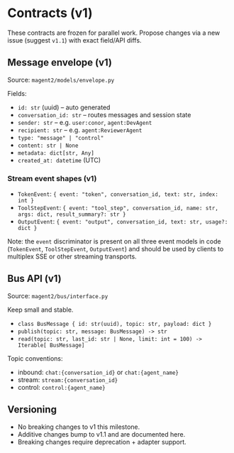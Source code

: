 # Contracts (v1)

These contracts are frozen for parallel work. Propose changes via a new
issue (suggest `v1.1`) with exact field/API diffs.

## Message envelope (v1)

Source: `magent2/models/envelope.py`

Fields:

- `id: str` (uuid) – auto generated
- `conversation_id: str` – routes messages and session state
- `sender: str` – e.g. `user:conor`, `agent:DevAgent`
- `recipient: str` – e.g. `agent:ReviewerAgent`
- `type: "message" | "control"`
- `content: str | None`
- `metadata: dict[str, Any]`
- `created_at: datetime` (UTC)

### Stream event shapes (v1)

- `TokenEvent`: `{ event: "token", conversation_id, text: str, index: int }`
- `ToolStepEvent`: `{ event: "tool_step", conversation_id, name: str, args:
  dict, result_summary?: str }`
- `OutputEvent`: `{ event: "output", conversation_id, text: str, usage?:
  dict }`

Note: the `event` discriminator is present on all three event models in code
(`TokenEvent`, `ToolStepEvent`, `OutputEvent`) and should be used by clients
to multiplex SSE or other streaming transports.

## Bus API (v1)

Source: `magent2/bus/interface.py`

Keep small and stable.

- `class BusMessage { id: str(uuid), topic: str, payload: dict }`
- `publish(topic: str, message: BusMessage) -> str`
- `read(topic: str, last_id: str | None, limit: int = 100) -> Iterable[
  BusMessage]`

Topic conventions:

- inbound: `chat:{conversation_id}` or `chat:{agent_name}`
- stream: `stream:{conversation_id}`
- control: `control:{agent_name}`

## Versioning

- No breaking changes to v1 this milestone.
- Additive changes bump to v1.1 and are documented here.
- Breaking changes require deprecation + adapter support.

